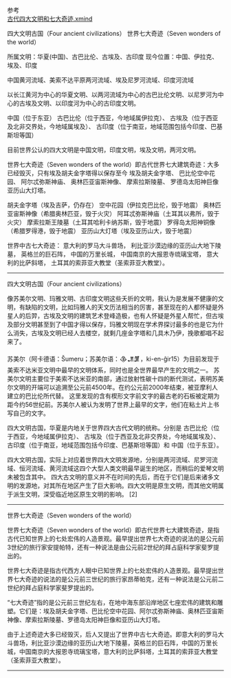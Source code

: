 


参考  
[古代四大文明和七大奇迹.xmind](https://github.com/youngzil/notes/tree/master/常识/古代四大文明和七大奇迹.xmind)



四大文明古国（Four ancient civilizations）
世界七大奇迹（Seven wonders of the world）




所属文明：华夏(中国)、古巴比伦、古埃及、古印度
现今位置：中国、伊拉克、埃及、印度

中国黄河流域、美索不达平原两河流域、埃及尼罗河流域、印度河流域

以长江黄河为中心的华夏文明、以两河流域为中心的古巴比伦文明、以尼罗河为中心的古埃及文明、以印度河为中心的古印度文明。

中国（位于东亚）
古巴比伦（位于西亚，今地域属伊拉克）、
古埃及（位于西亚及北非交界处，今地域属埃及）、
古印度（位于南亚，地域范围包括今印度、巴基斯坦等国）

目前世界公认的四大文明是中国文明，印度文明，埃及文明，两河文明。




世界七大奇迹（Seven wonders of the world）即古代世界七大建筑奇迹：大多已经毁灭，只有埃及胡夫金字塔得以保存至今
埃及胡夫金字塔、
巴比伦空中花园、
阿尔忒弥斯神庙、
奥林匹亚宙斯神像、
摩索拉斯陵墓、
罗德岛太阳神巨像
亚历山大灯塔。

胡夫金字塔（埃及吉萨，仍存在）
空中花园（伊拉克巴比伦，毁于地震）
奥林匹亚宙斯神像（希腊奥林匹亚，毁于火灾）
阿耳忒弥斯神庙（土耳其以弗所，毁于火灾）
摩索拉斯王陵墓（土耳其哈利卡纳苏斯，毁于地震）
罗得岛太阳神铜像（希腊罗得港，毁于地震）
亚历山大灯塔（埃及亚历山大，毁于地震）


世界中古七大奇迹：
意大利的罗马大斗兽场，
利比亚沙漠边缘的亚历山大地下陵墓，
英格兰的巨石阵，
中国的万里长城，
中国南京的大报恩寺琉璃宝塔，
意大利的比萨斜塔，
土耳其的索菲亚大教堂（圣索菲亚大教堂）。





---------------------------------------------------------------------------------------------------------------------

四大文明古国（Four ancient civilizations）

像苏美尔文明、玛雅文明、古印度文明这些夭折的文明，我认为是发展不健康的文明，有缺陷的文明，比如玛雅人的天文历法相当的厉害，甚至现在的人都怀疑是外星人的后羿，古埃及文明的建筑艺术登峰造极，也有人怀疑是外星人帮忙，但古埃及部分文明甚至到了中国才得以保存，玛雅文明现在学术界探讨最多的也是它为什么消失，古埃及文明已经人去楼空，就剩几座金字塔和几具木乃伊，挽歌都唱不起来了。



苏美尔（阿卡德语：Šumeru；苏美尔语：𒆠𒂗𒂠，ki-en-ĝir15）为目前发现于美索不达米亚文明中最早的文明体系，同时也是全世界最早产生的文明之一。
苏美尔文明主要位于美索不达米亚的南部，通过放射性碳十四的断代测试，表明苏美尔文明的开端可以追溯至公元前4500年。在约公元前2000年结束，被亚摩利人建立的巴比伦所代替。
这里发现的含有楔形文字前文字的最古老的石板被定期为距今约56世纪前。苏美尔人被认为发明了世界上最早的文字，他们在粘土片上书写自己的文字。



四大文明古国，华夏是内地关于世界四大古代文明的统称。分别是
古巴比伦（位于西亚，今地域属伊拉克）、
古埃及（位于西亚及北非交界处，今地域属埃及）、
古印度（位于南亚，地域范围包括今印度、巴基斯坦等国）和
中国（位于东亚）。

四大文明古国，实际上对应着世界四大文明发源地，分别是两河流域、尼罗河流域、恒河流域、黄河流域这四个大型人类文明最早诞生的地区，而稍后的爱琴文明未被包含其中。
四大古文明的意义并不在时间的先后，而在于它们是后来诸多文明的发源地，对其所在地区产生了巨大影响。四大文明是原生文明，而其他文明属于派生文明，深受临近地区原生文明的影响。 [2]




---------------------------------------------------------------------------------------------------------------------
世界七大奇迹（Seven wonders of the world）

世界七大奇迹（Seven wonders of the world）即古代世界七大建筑奇迹，是指古代已知世界上的七处宏伟的人造景观。最早提出世界七大奇迹的说法的是公元前3世纪的旅行家安提帕特，还有一种说法是由公元前2世纪的拜占庭科学家斐罗提出的。

世界七大奇迹是指古代西方人眼中已知世界上的七处宏伟的人造景观。最早提出世界七大奇迹的说法的是公元前三世纪的旅行家昂蒂帕克，还有一种说法是公元前二世纪的拜占庭科学家斐罗提出的。

“七大奇迹”指的是公元前三世纪左右，在地中海东部沿岸地区七座宏伟的建筑和雕塑。它们是：埃及胡夫金字塔、巴比伦空中花园、阿尔忒弥斯神庙、奥林匹亚宙斯神像、摩索拉斯陵墓、罗德岛太阳神巨像和亚历山大灯塔。

由于上述奇迹大多已经毁灭，后人又提出了世界中古七大奇迹。即意大利的罗马大斗兽场，利比亚沙漠边缘的亚历山大地下陵墓，英格兰的巨石阵，中国的万里长城，中国南京的大报恩寺琉璃宝塔，意大利的比萨斜塔，土耳其的索菲亚大教堂（圣索菲亚大教堂）。



---------------------------------------------------------------------------------------------------------------------





